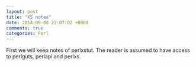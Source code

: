 ```yaml
---
layout: post
title: "XS notes"
date: 2014-09-08 22:07:02 +0800
comments: true
categories: Perl
---
```

First we will keep notes of perlxstut. The reader is assumed to have access to perlguts, perlapi and perlxs.    

```pl

```